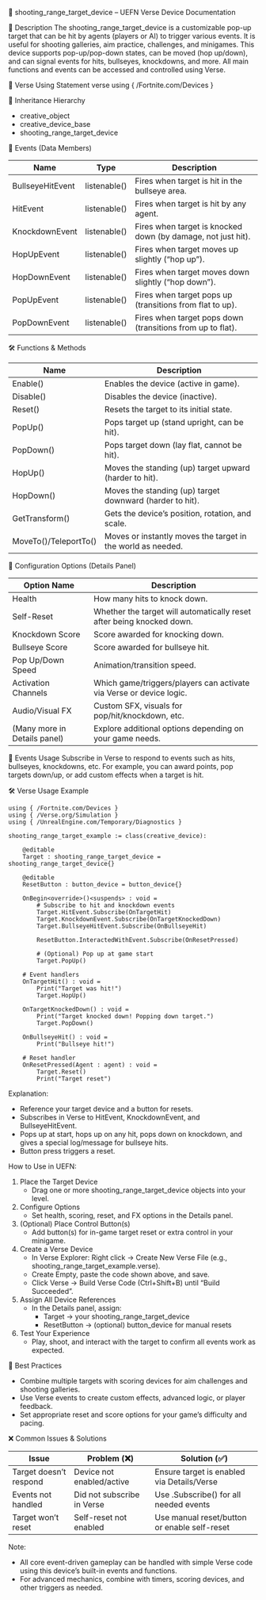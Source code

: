 📘 shooting\_range\_target\_device – UEFN Verse Device Documentation

🔹 Description The shooting\_range\_target\_device is a customizable pop-up target that can be hit by agents (players or AI) to trigger various events. It is useful for shooting galleries, aim practice, challenges, and minigames. This device supports pop-up/pop-down states, can be moved (hop up/down), and can signal events for hits, bullseyes, knockdowns, and more. All main functions and events can be accessed and controlled using Verse.

🧱 Verse Using Statement verse using { /Fortnite.com/Devices }

🔗 Inheritance Hierarchy

- creative\_object
- creative\_device\_base
- shooting\_range\_target\_device

🧹 Events (Data Members)

| Name             | Type         | Description                                                  |
| ---------------- | ------------ | ------------------------------------------------------------ |
| BullseyeHitEvent | listenable() | Fires when target is hit in the bullseye area.               |
| HitEvent         | listenable() | Fires when target is hit by any agent.                       |
| KnockdownEvent   | listenable() | Fires when target is knocked down (by damage, not just hit). |
| HopUpEvent       | listenable() | Fires when target moves up slightly (“hop up”).              |
| HopDownEvent     | listenable() | Fires when target moves down slightly (“hop down”).          |
| PopUpEvent       | listenable() | Fires when target pops up (transitions from flat to up).     |
| PopDownEvent     | listenable() | Fires when target pops down (transitions from up to flat).   |

🛠️ Functions & Methods

| Name                  | Description                                                 |
| --------------------- | ----------------------------------------------------------- |
| Enable()              | Enables the device (active in game).                        |
| Disable()             | Disables the device (inactive).                             |
| Reset()               | Resets the target to its initial state.                     |
| PopUp()               | Pops target up (stand upright, can be hit).                 |
| PopDown()             | Pops target down (lay flat, cannot be hit).                 |
| HopUp()               | Moves the standing (up) target upward (harder to hit).      |
| HopDown()             | Moves the standing (up) target downward (harder to hit).    |
| GetTransform()        | Gets the device’s position, rotation, and scale.            |
| MoveTo()/TeleportTo() | Moves or instantly moves the target in the world as needed. |

🎠 Configuration Options (Details Panel)

| Option Name                  | Description                                                           |
| ---------------------------- | --------------------------------------------------------------------- |
| Health                       | How many hits to knock down.                                          |
| Self-Reset                   | Whether the target will automatically reset after being knocked down. |
| Knockdown Score              | Score awarded for knocking down.                                      |
| Bullseye Score               | Score awarded for bullseye hit.                                       |
| Pop Up/Down Speed            | Animation/transition speed.                                           |
| Activation Channels          | Which game/triggers/players can activate via Verse or device logic.   |
| Audio/Visual FX              | Custom SFX, visuals for pop/hit/knockdown, etc.                       |
| (Many more in Details panel) | Explore additional options depending on your game needs.              |

🥈 Events Usage Subscribe in Verse to respond to events such as hits, bullseyes, knockdowns, etc. For example, you can award points, pop targets down/up, or add custom effects when a target is hit.

🛠️ Verse Usage Example

```verse
using { /Fortnite.com/Devices }
using { /Verse.org/Simulation }
using { /UnrealEngine.com/Temporary/Diagnostics }

shooting_range_target_example := class(creative_device):

    @editable
    Target : shooting_range_target_device = shooting_range_target_device{}

    @editable
    ResetButton : button_device = button_device{}

    OnBegin<override>()<suspends> : void =
        # Subscribe to hit and knockdown events
        Target.HitEvent.Subscribe(OnTargetHit)
        Target.KnockdownEvent.Subscribe(OnTargetKnockedDown)
        Target.BullseyeHitEvent.Subscribe(OnBullseyeHit)

        ResetButton.InteractedWithEvent.Subscribe(OnResetPressed)

        # (Optional) Pop up at game start
        Target.PopUp()

    # Event handlers
    OnTargetHit() : void =
        Print("Target was hit!")
        Target.HopUp()

    OnTargetKnockedDown() : void =
        Print("Target knocked down! Popping down target.")
        Target.PopDown()

    OnBullseyeHit() : void =
        Print("Bullseye hit!")

    # Reset handler
    OnResetPressed(Agent : agent) : void =
        Target.Reset()
        Print("Target reset")
```

Explanation:

- Reference your target device and a button for resets.
- Subscribes in Verse to HitEvent, KnockdownEvent, and BullseyeHitEvent.
- Pops up at start, hops up on any hit, pops down on knockdown, and gives a special log/message for bullseye hits.
- Button press triggers a reset.

How to Use in UEFN:

1. Place the Target Device
   - Drag one or more shooting\_range\_target\_device objects into your level.
2. Configure Options
   - Set health, scoring, reset, and FX options in the Details panel.
3. (Optional) Place Control Button(s)
   - Add button(s) for in-game target reset or extra control in your minigame.
4. Create a Verse Device
   - In Verse Explorer: Right click → Create New Verse File (e.g., shooting\_range\_target\_example.verse).
   - Create Empty, paste the code shown above, and save.
   - Click Verse → Build Verse Code (Ctrl+Shift+B) until “Build Succeeded”.
5. Assign All Device References
   - In the Details panel, assign:
     - Target → your shooting\_range\_target\_device
     - ResetButton → (optional) button\_device for manual resets
6. Test Your Experience
   - Play, shoot, and interact with the target to confirm all events work as expected.

🧠 Best Practices

- Combine multiple targets with scoring devices for aim challenges and shooting galleries.
- Use Verse events to create custom effects, advanced logic, or player feedback.
- Set appropriate reset and score options for your game’s difficulty and pacing.

❌ Common Issues & Solutions

| Issue                  | Problem (❌)                | Solution (✅)                                 |
| ---------------------- | -------------------------- | -------------------------------------------- |
| Target doesn’t respond | Device not enabled/active  | Ensure target is enabled via Details/Verse   |
| Events not handled     | Did not subscribe in Verse | Use .Subscribe() for all needed events       |
| Target won’t reset     | Self-reset not enabled     | Use manual reset/button or enable self-reset |

Note:

- All core event-driven gameplay can be handled with simple Verse code using this device’s built-in events and functions.
- For advanced mechanics, combine with timers, scoring devices, and other triggers as needed.

